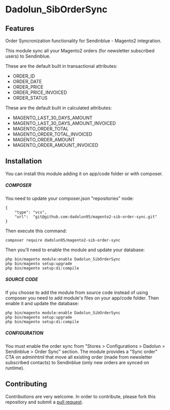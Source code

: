 # Dadolun_SibOrderSync

## Features
Order Syncronization functionality for Sendinblue - Magento2 integration.

This module sync all your Magento2 orders (for newsletter subscribed users) to Sendinblue.

These are the default built in transactional attributes:
- ORDER_ID
- ORDER_DATE
- ORDER_PRICE
- ORDER_PRICE_INVOICED
- ORDER_STATUS


These are the default built in calculated attributes:
- MAGENTO_LAST_30_DAYS_AMOUNT
- MAGENTO_LAST_30_DAYS_AMOUNT_INVOICED
- MAGENTO_ORDER_TOTAL
- MAGENTO_ORDER_TOTAL_INVOICED
- MAGENTO_ORDER_AMOUNT
- MAGENTO_ORDER_AMOUNT_INVOICED

## Installation
You can install this module adding it on app/code folder or with composer.
##### COMPOSER
You need to update your composer.json "repositories" node:
```
{
    "type": "vcs",
    "url":  "git@github.com:dadolun95/magento2-sib-order-sync.git"
}
```
Then execute this command:
```
composer require dadolun95/magento2-sib-order-sync
```
Then you'll need to enable the module and update your database:
```
php bin/magento module:enable Dadolun_SibOrderSync
php bin/magento setup:upgrade
php bin/magento setup:di:compile
```
##### SOURCE CODE
If you choose to add the module from source code instead of using composer you need to add module's files on your app/code folder.
Then enable it and update the database:
```
php bin/magento module:enable Dadolun_SibOrderSync
php bin/magento setup:upgrade
php bin/magento setup:di:compile
```
##### CONFIGURATION
You must enable the order sync from "Stores > Configurations > Dadolun > Sendinblue > Order Sync" section.
The module provides a "Sync order" CTA on adminhtml that move all existing order (made from newsletter subscribed contacts) to Sendinblue (only new orders are synced on runtime).

## Contributing
Contributions are very welcome. In order to contribute, please fork this repository and submit a [pull request](https://docs.github.com/en/free-pro-team@latest/github/collaborating-with-issues-and-pull-requests/creating-a-pull-request).
